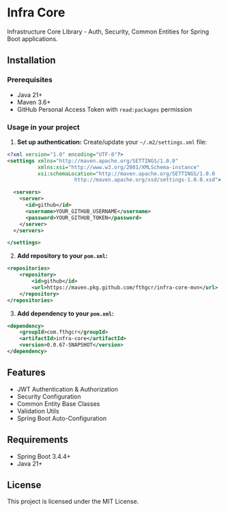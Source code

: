 # Infra Core

Infrastructure Core Library - Auth, Security, Common Entities for Spring Boot applications.

## Installation

### Prerequisites

- Java 21+
- Maven 3.6+
- GitHub Personal Access Token with `read:packages` permission

### Usage in your project

1. **Set up authentication:** Create/update your `~/.m2/settings.xml` file:

```xml
<?xml version="1.0" encoding="UTF-8"?>
<settings xmlns="http://maven.apache.org/SETTINGS/1.0.0"
          xmlns:xsi="http://www.w3.org/2001/XMLSchema-instance"
          xsi:schemaLocation="http://maven.apache.org/SETTINGS/1.0.0
                      http://maven.apache.org/xsd/settings-1.0.0.xsd">

  <servers>
    <server>
      <id>github</id>
      <username>YOUR_GITHUB_USERNAME</username>
      <password>YOUR_GITHUB_TOKEN</password>
    </server>
  </servers>

</settings>
```

2. **Add repository to your `pom.xml`:**

```xml
<repositories>
    <repository>
        <id>github</id>
        <url>https://maven.pkg.github.com/fthgcr/infra-core-mvn</url>
    </repository>
</repositories>
```

3. **Add dependency to your `pom.xml`:**

```xml
<dependency>
    <groupId>com.fthgcr</groupId>
    <artifactId>infra-core</artifactId>
    <version>0.0.67-SNAPSHOT</version>
</dependency>
```

## Features

- JWT Authentication & Authorization
- Security Configuration
- Common Entity Base Classes
- Validation Utils
- Spring Boot Auto-Configuration

## Requirements

- Spring Boot 3.4.4+
- Java 21+

## License

This project is licensed under the MIT License. 